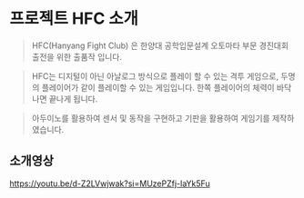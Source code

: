 
# 프로젝트 HFC 소개

> HFC(Hanyang Fight Club) 은 한양대 공학입문설계 오토마타 부문 경진대회 출전을 위한 출품작 입니다.
> 

> HFC는 디지털이 아닌 아날로그 방식으로 플레이 할 수 있는 격투 게임으로, 두명의 플레이어가 같이 플레이할 수 있는 게임입니다. 한쪽 플레이어의 체력이 바닥나면 끝나게 됩니다.
> 

> 아두이노를 활용하여 센서 및 동작을 구현하고 기판을 활용하여 게임기를 제작하였습니다.
> 

## 소개영상

https://youtu.be/d-Z2LVwjwak?si=MUzePZfj-IaYk5Fu

